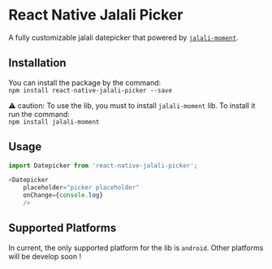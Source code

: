 # React Native Jalali Picker

A fully customizable jalali datepicker that powered by [`jalali-moment`](https://www.npmjs.com/package/jalali-moment).


## Installation
You can install the package by the command: <br/>
`npm install react-native-jalali-picker --save`

⚠ caution: To use the lib, you must to install `jalali-moment` lib. To install it run the command: <br/>
`npm install jalali-moment`


## Usage
```js
import Datepicker from 'react-native-jalali-picker';

<Datepicker
	placeholder="picker placeholder"
	onChange={console.log}
	/>
```


## Supported Platforms
In current, the only supported platform for the lib is `android`.
Other platforms will be develop soon !